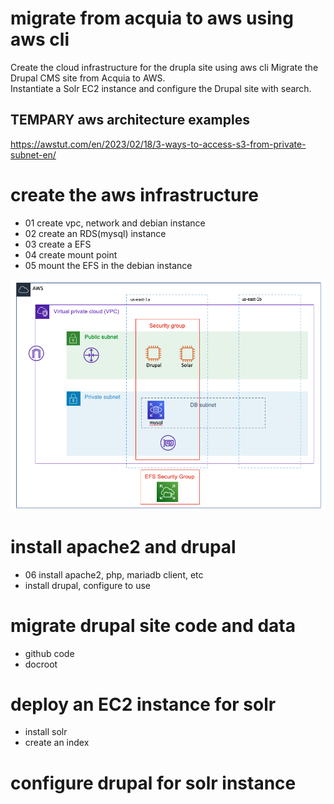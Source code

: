 # migrate from acquia to aws using aws cli 
Create the cloud infrastructure for the drupla site using aws cli
Migrate the Drupal CMS site from Acquia to AWS.  
Instantiate a Solr EC2 instance and configure the Drupal site with search.
## TEMPARY aws architecture examples
https://awstut.com/en/2023/02/18/3-ways-to-access-s3-from-private-subnet-en/


# create the aws infrastructure
* 01 create vpc, network and debian instance
* 02 create an RDS(mysql) instance
* 03 create a EFS
* 04 create mount point
* 05 mount the EFS in the debian instance
<img src="https://github.com/hank-greene/migrate-from-acquia-to-aws/blob/main/00-images/drupal-solar-architecture-01.png?raw=true" />


# install apache2 and drupal
* 06 install apache2, php, mariadb client, etc
* install drupal, configure to use 

# migrate drupal site code and data
* github code
* docroot

# deploy an EC2 instance for solr
* install solr
* create an index

# configure drupal for solr instance
